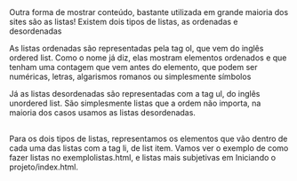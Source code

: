##

Outra forma de mostrar conteúdo, bastante utilizada em grande maioria dos sites são as listas!
Existem dois tipos de listas, as ordenadas e desordenadas

As listas ordenadas são representadas pela tag ol, que vem do inglês ordered list. Como o nome já diz, elas mostram elementos ordenados e que tenham uma contagem que vem antes do elemento, que podem ser numéricas, letras, algarismos romanos ou simplesmente símbolos

Já as listas desordenadas são representadas com a tag ul, do inglês unordered list. São simplesmente listas que a ordem não importa, na maioria dos casos usamos as listas desordenadas.

##

Para os dois tipos de listas, representamos os elementos que vão dentro de cada uma das listas com a tag li, de list item. Vamos ver o exemplo de como fazer listas no exemplolistas.html, e listas mais subjetivas em Iniciando o projeto/index.html.

##